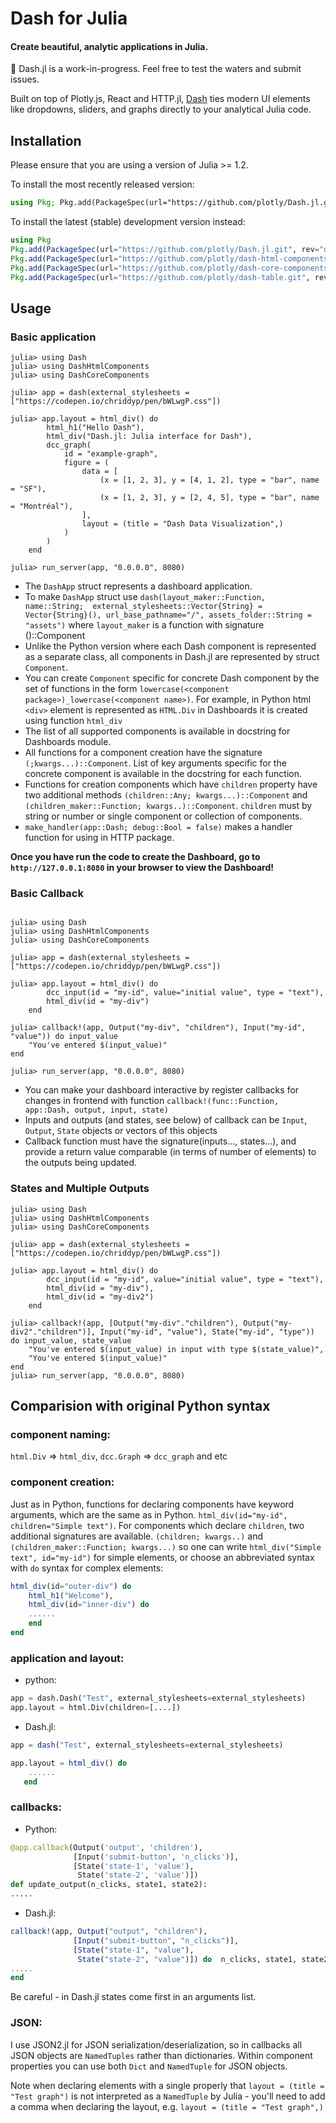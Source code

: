 # Dash for Julia

#### Create beautiful, analytic applications in Julia.

🚧 Dash.jl is a work-in-progress. Feel free to test the waters and submit issues.

Built on top of Plotly.js, React and HTTP.jl, [Dash](https://plotly.com/dash/) ties modern UI elements like dropdowns, sliders, and graphs directly to your analytical Julia code.

## Installation

Please ensure that you are using a version of Julia >= 1.2.

To install the most recently released version:

```julia
using Pkg; Pkg.add(PackageSpec(url="https://github.com/plotly/Dash.jl.git"))
```

To install the latest (stable) development version instead:

```julia
using Pkg
Pkg.add(PackageSpec(url="https://github.com/plotly/Dash.jl.git", rev="dev"))
Pkg.add(PackageSpec(url="https://github.com/plotly/dash-html-components.git", rev="jl"))
Pkg.add(PackageSpec(url="https://github.com/plotly/dash-core-components.git", rev="jl"))
Pkg.add(PackageSpec(url="https://github.com/plotly/dash-table.git", rev="jl"))
```

## Usage

### Basic application

```jldoctest
julia> using Dash
julia> using DashHtmlComponents
julia> using DashCoreComponents

julia> app = dash(external_stylesheets = ["https://codepen.io/chriddyp/pen/bWLwgP.css"])

julia> app.layout = html_div() do
        html_h1("Hello Dash"),
        html_div("Dash.jl: Julia interface for Dash"),
        dcc_graph(
            id = "example-graph",
            figure = (
                data = [
                    (x = [1, 2, 3], y = [4, 1, 2], type = "bar", name = "SF"),
                    (x = [1, 2, 3], y = [2, 4, 5], type = "bar", name = "Montréal"),
                ],
                layout = (title = "Dash Data Visualization",)
            )
        )
    end

julia> run_server(app, "0.0.0.0", 8080)
```

* The `DashApp` struct represents a dashboard application.
* To make `DashApp` struct use `dash(layout_maker::Function, name::String;  external_stylesheets::Vector{String} = Vector{String}(), url_base_pathname="/", assets_folder::String = "assets")` where `layout_maker` is a function with signature ()::Component
* Unlike the Python version where each Dash component is represented as a separate class, all components in Dash.jl are represented by struct `Component`.
* You can create `Component` specific for concrete Dash component by the set of functions in the form ``lowercase(<component package>)_lowercase(<component name>)``. For example, in Python html `<div>` element is represented as `HTML.Div` in Dashboards it is created using function `html_div`
* The list of all supported components is available in docstring for Dashboards module.
* All functions for a component creation have the signature `(;kwargs...)::Component`. List of key arguments specific for the concrete component is available in the docstring for each function.
* Functions for creation components which have `children` property have two additional methods ``(children::Any; kwargs...)::Component`` and ``(children_maker::Function; kwargs..)::Component``. `children` must by string or number or single component or collection of components.
* ``make_handler(app::Dash; debug::Bool = false)`` makes a handler function for using in HTTP package.

__Once you have run the code to create the Dashboard, go to `http://127.0.0.1:8080` in your browser to view the Dashboard!__

### Basic Callback

```jldoctest

julia> using Dash
julia> using DashHtmlComponents
julia> using DashCoreComponents

julia> app = dash(external_stylesheets = ["https://codepen.io/chriddyp/pen/bWLwgP.css"])

julia> app.layout = html_div() do
        dcc_input(id = "my-id", value="initial value", type = "text"),
        html_div(id = "my-div")
    end

julia> callback!(app, Output("my-div", "children"), Input("my-id", "value")) do input_value
    "You've entered $(input_value)"
end

julia> run_server(app, "0.0.0.0", 8080)
```

* You can make your dashboard interactive by register callbacks for changes in frontend with function ``callback!(func::Function, app::Dash, output, input, state)``
* Inputs and outputs (and states, see below) of callback can be `Input`, `Output`, `State` objects or vectors of this objects
* Callback function must have the signature(inputs..., states...), and provide a return value comparable (in terms of number of elements) to the outputs being updated.

### States and Multiple Outputs

```jldoctest
julia> using Dash
julia> using DashHtmlComponents
julia> using DashCoreComponents

julia> app = dash(external_stylesheets = ["https://codepen.io/chriddyp/pen/bWLwgP.css"])

julia> app.layout = html_div() do
        dcc_input(id = "my-id", value="initial value", type = "text"),
        html_div(id = "my-div"),
        html_div(id = "my-div2")
    end

julia> callback!(app, [Output("my-div"."children"), Output("my-div2"."children")], Input("my-id", "value"), State("my-id", "type")) do input_value, state_value
    "You've entered $(input_value) in input with type $(state_value)",
    "You've entered $(input_value)"
end
julia> run_server(app, "0.0.0.0", 8080)
```

## Comparision with original Python syntax

### component naming:

`html.Div` => `html_div`, `dcc.Graph` => `dcc_graph` and etc

### component creation:

Just as in Python, functions for declaring components have keyword arguments, which are the same as in Python. ``html_div(id="my-id", children="Simple text")``.
For components which declare `children`, two additional signatures are available. ``(children; kwargs..)`` and ``(children_maker::Function; kwargs...)`` so one can write ``html_div("Simple text", id="my-id")`` for simple elements, or choose an abbreviated syntax with `do` syntax for complex elements:

```julia
html_div(id="outer-div") do
    html_h1("Welcome"),
    html_div(id="inner-div") do
    ......
    end
end
```

### application and layout:

* python:

```python
app = dash.Dash("Test", external_stylesheets=external_stylesheets)
app.layout = html.Div(children=[....])
```

* Dash.jl:

```julia
app = dash("Test", external_stylesheets=external_stylesheets)

app.layout = html_div() do
    ......
   end
```

### callbacks:

* Python:

```python
@app.callback(Output('output', 'children'),
              [Input('submit-button', 'n_clicks')],
              [State('state-1', 'value'),
               State('state-2', 'value')])
def update_output(n_clicks, state1, state2):
.....

```

* Dash.jl:

```julia
callback!(app, Output("output", "children"),
              [Input("submit-button", "n_clicks")],
              [State("state-1", "value"),
               State("state-2", "value")]) do  n_clicks, state1, state2
.....
end
```

Be careful - in Dash.jl states come first in an arguments list.

### JSON:

I use JSON2.jl for JSON serialization/deserialization, so in callbacks all JSON objects are `NamedTuples` rather than dictionaries. Within component properties you can use both `Dict` and `NamedTuple` for JSON objects.

Note when declaring elements with a single properly that `layout = (title = "Test graph")` is not interpreted as a `NamedTuple` by Julia  - you'll need to add a comma when declaring the layout, e.g. `layout = (title = "Test graph",)`
